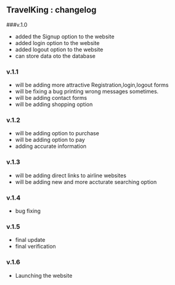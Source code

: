  ## TravelKing : changelog
 
 ###v.1.0
 - added the Signup option to the website
 - added login option to the website
 - added logout option to the website
 - can store data oto the database
 
 ### v.1.1
 - will be adding more attractive Registration,login,logout forms
 - will be fixing a bug printing wrong messages sometimes.
 - will be adding contact forms
 - will be adding shopping option 

### v.1.2

- will be adding option to purchase 
- will be adding option to pay
- adding accurate information

### v.1.3

- will be adding direct links to airline websites
- will be adding new and more accturate searching option

### v.1.4

- bug fixing

### v.1.5 
- final update
- final verification 

### v.1.6
- Launching the website  